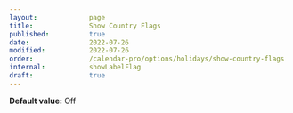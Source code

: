 ```yaml
---
layout:             page
title:              Show Country Flags
published:          true
date:               2022-07-26
modified:           2022-07-26
order:              /calendar-pro/options/holidays/show-country-flags
internal:           showLabelFlag
draft:              true
---
```

**Default value:** Off

